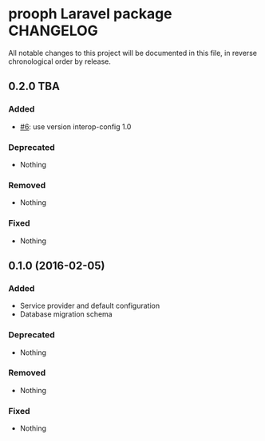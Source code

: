 # prooph Laravel package CHANGELOG

All notable changes to this project will be documented in this file, in reverse chronological order by release.

## 0.2.0 TBA

### Added

* [#6](https://github.com/prooph/laravel-package/pull/6): use version interop-config 1.0

### Deprecated

* Nothing

### Removed

* Nothing

### Fixed

* Nothing

## 0.1.0 (2016-02-05)

### Added

* Service provider and default configuration
* Database migration schema

### Deprecated

* Nothing

### Removed

* Nothing

### Fixed

* Nothing
